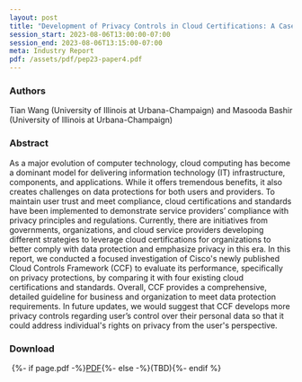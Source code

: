 ```yaml
---
layout: post
title: "Development of Privacy Controls in Cloud Certifications: A Case Study of Cisco’s Cloud Controls Framework (CCF)"
session_start: 2023-08-06T13:00:00-07:00
session_end: 2023-08-06T13:15:00-07:00
meta: Industry Report
pdf: /assets/pdf/pep23-paper4.pdf
---
```


### Authors
Tian Wang (University of Illinois at Urbana-Champaign) and Masooda Bashir (University of Illinois at Urbana-Champaign)

### Abstract
As a major evolution of computer technology, cloud computing has become a dominant model for delivering information technology (IT) infrastructure, components, and applications. While it offers tremendous benefits, it also creates challenges on data protections for both users and providers. To maintain user trust and meet compliance, cloud certifications and standards have been implemented to demonstrate service providers’ compliance with privacy principles and regulations. Currently, there are initiatives from governments, organizations, and cloud service providers developing different strategies to leverage cloud certifications for organizations to better comply with data protection and emphasize privacy in this era. In this report, we conducted a focused investigation of Cisco's newly published Cloud Controls Framework (CCF) to evaluate its performance, specifically on privacy protections, by comparing it with four existing cloud certifications and standards. Overall, CCF provides a comprehensive, detailed guideline for business and organization to meet data protection requirements. In future updates, we would suggest that CCF develops more privacy controls regarding user’s control over their personal data so that it could address individual's rights on privacy from the user's perspective.

### Download
&#8203;
{%- if page.pdf -%}<a href="{{ page.pdf }}">PDF</a>{%- else -%}(TBD){%- endif %}